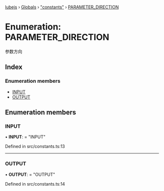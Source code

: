 [lubejs](../README.md) › [Globals](../globals.md) › ["constants"](../modules/_constants_.md) › [PARAMETER_DIRECTION](_constants_.parameter_direction.md)

# Enumeration: PARAMETER_DIRECTION

参数方向

## Index

### Enumeration members

* [INPUT](_constants_.parameter_direction.md#input)
* [OUTPUT](_constants_.parameter_direction.md#output)

## Enumeration members

###  INPUT

• **INPUT**: = "INPUT"

Defined in src/constants.ts:13

___

###  OUTPUT

• **OUTPUT**: = "OUTPUT"

Defined in src/constants.ts:14

